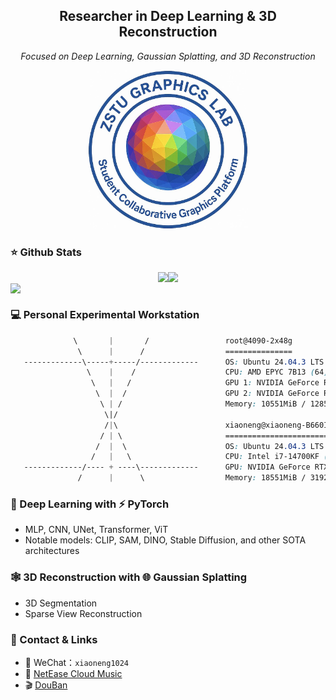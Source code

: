 

<h2 align="center">Researcher in Deep Learning & 3D Reconstruction</h2>

<p align="center">
  <em>Focused on Deep Learning, Gaussian Splatting, and 3D Reconstruction</em>
</p>


<p align="center" style="margin-bottom: 0px;">
  <a href="https://github.com/ZSTU-Graphics" target="_blank" rel="noopener noreferrer">
    <img src="./assets/logo.jpg" alt="logo" width="256" />
  </a>
</p>




### ⭐ Github Stats

<div style="display: flex; justify-content: center; align-items: center; gap: 0; flex-wrap: nowrap; width: 100%; font-size: 0;">
  <a href="https://github.com/ZSTU-Graphics" target="_blank" rel="noopener noreferrer" style="display:inline-block;">
    <img height="140" src="https://my-stats-fawn.vercel.app/api?username=alicepolice&show_icons=true&hide=stars,contribs&custom_title=小能喵喵喵%27s%20Github%20Stats&disable_animations=true&rank_icon=github" />
  </a><a href="https://github.com/ZSTU-Graphics" target="_blank" rel="noopener noreferrer" style="display:inline-block;">
    <img src="https://my-stats-fawn.vercel.app/api/top-langs/?username=alicepolice&hide=php,JavaScript,CSS,SCSS,Vue,HTML,R,C%23&disable_animations=true&layout=compact&custom_title=Top%20Languages%20%28Excluding%20Organizations%29&card_width=400" />
  </a>
</div>



<a href="https://github.com/ZSTU-Graphics" target="_blank" rel="noopener noreferrer">
  <img align="center"
       src="https://github-readme-activity-graph.vercel.app/graph?username=alicepolice&bg_color=FFFFFF&border_color=E0E0E0&color=333333&line=E018A4&point=FF6EC7&area_color=FDE6F4&custom_title=小能喵喵喵%27s%20Contribution%20Graph" />
</a>



### 💻 Personal Experimental Workstation

```scss
              \       |       /                 root@4090-2x48g 
               \      |      /                  ===============
   -------------\-----+-----/-------------      OS: Ubuntu 24.04.3 LTS x86_64 
                 \    |    /                    CPU: AMD EPYC 7B13 (64) @ 2.250GH
                  \   |   /                     GPU 1: NVIDIA GeForce RTX 4090 48G
                   \  |  /                      GPU 2: NVIDIA GeForce RTX 4090 48G
                    \ | /                       Memory: 10551MiB / 128596MiB 
                     \|/
                     /|\                        xiaoneng@xiaoneng-B660I-AORUS-PRO-DD 
                    / | \                       ====================================
                   /  |  \                      OS: Ubuntu 24.04.3 LTS x86_64
                  /   |   \                     CPU: Intel i7-14700KF (20) @ 5.500GH
   -------------/---- + ----\-------------      GPU: NVIDIA GeForce RTX 4080 SUPER
               /      |      \                  Memory: 18551MiB / 31926MiB
```




### 🧠 Deep Learning with ⚡ PyTorch

- MLP, CNN, UNet, Transformer, ViT
- Notable models: CLIP, SAM, DINO, Stable Diffusion, and other SOTA architectures

### 🕸️ 3D Reconstruction with 🌐 Gaussian Splatting
- 3D Segmentation
- Sparse View Reconstruction

###  📡 Contact & Links

- 💬 WeChat：`xiaoneng1024`  
- 🎵 [NetEase Cloud Music](https://y.music.163.com/m/user?id=2061101920)  
- 🎬 [DouBan](https://www.douban.com/people/234493346)


